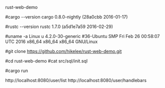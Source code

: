 rust-web-demo
 
#cargo --version
cargo 0.8.0-nightly (28a0cbb 2016-01-17)

#rustc --version
rustc 1.7.0 (a5d1e7a59 2016-02-29)

#uname -a
Linux u 4.2.0-30-generic #36-Ubuntu SMP Fri Feb 26 00:58:07 UTC 2016 x86_64 x86_64 x86_64 GNU/Linux

 
#git clone https://github.com/hikelee/rust-web-demo.git

#cd rust-web-demo
#cat src/sql/init.sql

#cargo run

http://localhost:8080/user/list
http://localhost:8080/user/handlebars
